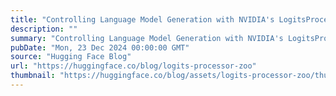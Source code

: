 ```yaml
---
title: "Controlling Language Model Generation with NVIDIA's LogitsProcessorZoo"
description: ""
summary: "Controlling Language Model Generation with NVIDIA's LogitsProcessorZoo Generating text with language..."
pubDate: "Mon, 23 Dec 2024 00:00:00 GMT"
source: "Hugging Face Blog"
url: "https://huggingface.co/blog/logits-processor-zoo"
thumbnail: "https://huggingface.co/blog/assets/logits-processor-zoo/thumbnail.png"
---
```


